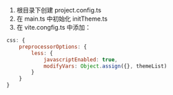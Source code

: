 1. 根目录下创建 project.config.ts
2. 在 main.ts 中初始化 initTheme.ts
3. 在 vite.congfig.ts 中添加：
```js
css: {
    preprocessorOptions: {
        less: {
            javascriptEnabled: true,
            modifyVars: Object.assign({}, themeList)
        }
    }
}
```
